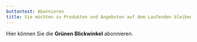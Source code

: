 ```yaml
---
buttontext: Abonnieren
title: Sie möchten zu Produkten und Angeboten auf dem Laufenden bleiben?
---
```


Hier können Sie die **Grünen Blickwinkel** abonnieren.
